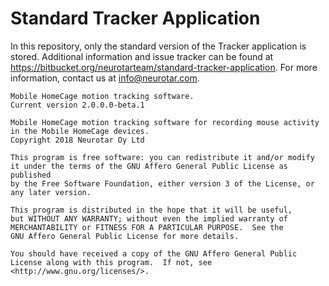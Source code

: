 # Standard Tracker Application

In this repository, only the standard version of the Tracker application is stored. 
Additional information and issue tracker can be found at 
https://bitbucket.org/neurotarteam/standard-tracker-application. 
For more information, contact us at info@neurotar.com.

```
Mobile HomeCage motion tracking software.
Current version 2.0.0.0-beta.1

Mobile HomeCage motion tracking software for recording mouse activity
in the Mobile HomeCage devices.
Copyright 2018 Neurotar Oy Ltd

This program is free software: you can redistribute it and/or modify
it under the terms of the GNU Affero General Public License as published
by the Free Software Foundation, either version 3 of the License, or
any later version.

This program is distributed in the hope that it will be useful,
but WITHOUT ANY WARRANTY; without even the implied warranty of
MERCHANTABILITY or FITNESS FOR A PARTICULAR PURPOSE.  See the
GNU Affero General Public License for more details.

You should have received a copy of the GNU Affero General Public License along with this program.  If not, see <http://www.gnu.org/licenses/>.
```
